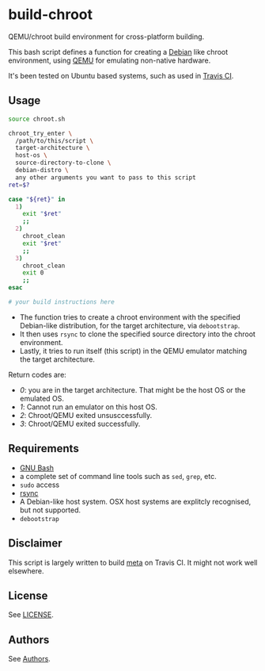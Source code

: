 build-chroot
============

QEMU/chroot build environment for cross-platform building.

This bash script defines a function for creating a [Debian](https://www.debian.org/)
like chroot environment, using [QEMU](http://wiki.qemu.org/) for emulating
non-native hardware.

It's been tested on Ubuntu based systems, such as used in [Travis CI](travis-ci.org).

Usage
-----

```bash
source chroot.sh

chroot_try_enter \
  /path/to/this/script \
  target-architecture \
  host-os \
  source-directory-to-clone \
  debian-distro \
  any other arguments you want to pass to this script
ret=$?

case "${ret}" in
  1)
    exit "$ret"
    ;;
  2)
    chroot_clean
    exit "$ret"
    ;;
  3)
    chroot_clean
    exit 0
    ;;
esac

# your build instructions here
```

- The function tries to create a chroot environment with the specified
  Debian-like distribution, for the target architecture, via `debootstrap`.
- It then uses `rsync` to clone the specified source directory into the
  chroot environment.
- Lastly, it tries to run itself (this script) in the QEMU emulator
  matching the target architecture.

Return codes are:

- *0*: you are in the target architecture. That might be the host OS or
  the emulated OS.
- *1*: Cannot run an emulator on this host OS.
- *2*: Chroot/QEMU exited unsusccessfully.
- *3*: Chroot/QEMU exited successfully.

Requirements
------------

- [GNU Bash](https://www.gnu.org/software/bash/)
- a complete set of command line tools such as `sed`, `grep`, etc.
- `sudo` access
- [rsync](https://linux.die.net/man/1/rsync)
- A Debian-like host system. OSX host systems are explitcly recognised, but not
  supported.
- `debootstrap`

Disclaimer
----------

This script is largely written to build [meta](https://github.com/jfinkhaeuser/meta)
on Travis CI. It might not work well elsewhere.

License
-------

See [LICENSE](./LICENSE).

Authors
-------

See [Authors](./AUTHORS.md).
